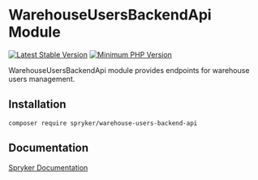 # WarehouseUsersBackendApi Module
[![Latest Stable Version](https://poser.pugx.org/spryker/warehouse-users-backend-api/v/stable.svg)](https://packagist.org/packages/spryker/warehouse-users-backend-api)
[![Minimum PHP Version](https://img.shields.io/badge/php-%3E%3D%208.1-8892BF.svg)](https://php.net/)

WarehouseUsersBackendApi module provides endpoints for warehouse users management.

## Installation

```
composer require spryker/warehouse-users-backend-api
```

## Documentation

[Spryker Documentation](https://docs.spryker.com)
